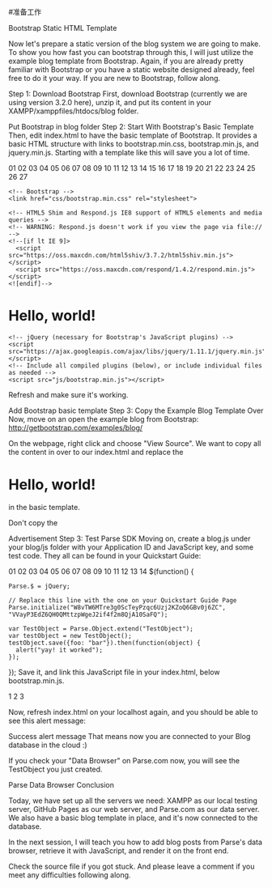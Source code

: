 #准备工作




Bootstrap Static HTML Template

Now  let's prepare a static version of the blog system we are going to make. To show you how fast you can bootstrap through this, I will just utilize the example blog template from Bootstrap. Again, if you are already pretty familiar with Bootstrap or you have a static website designed already, feel free to do it your way. If you are new to Bootstrap, follow along.

Step 1: Download Bootstrap
First, download Bootstrap (currently we are using version 3.2.0 here), unzip it, and put its content in your XAMPP/xamppfiles/htdocs/blog folder. 

Put Bootstrap in blog folder
Step 2: Start With Bootstrap's Basic Template
Then, edit index.html to have the basic template of Bootstrap. It provides a basic HTML structure with links to bootstrap.min.css, bootstrap.min.js, and jquery.min.js. Starting with a template like this will save you a lot of time.

01
02
03
04
05
06
07
08
09
10
11
12
13
14
15
16
17
18
19
20
21
22
23
24
25
26
27
<!DOCTYPE html>
<html lang="en">
  <head>
    <meta charset="utf-8">
    <meta http-equiv="X-UA-Compatible" content="IE=edge">
    <meta name="viewport" content="width=device-width, initial-scale=1">
    <title>Bootstrap 101 Template</title>
 
    <!-- Bootstrap -->
    <link href="css/bootstrap.min.css" rel="stylesheet">
 
    <!-- HTML5 Shim and Respond.js IE8 support of HTML5 elements and media queries -->
    <!-- WARNING: Respond.js doesn't work if you view the page via file:// -->
    <!--[if lt IE 9]>
      <script src="https://oss.maxcdn.com/html5shiv/3.7.2/html5shiv.min.js"></script>
      <script src="https://oss.maxcdn.com/respond/1.4.2/respond.min.js"></script>
    <![endif]-->
  </head>
  <body>
    <h1>Hello, world!</h1>
 
    <!-- jQuery (necessary for Bootstrap's JavaScript plugins) -->
    <script src="https://ajax.googleapis.com/ajax/libs/jquery/1.11.1/jquery.min.js"></script>
    <!-- Include all compiled plugins (below), or include individual files as needed -->
    <script src="js/bootstrap.min.js"></script>
  </body>
</html>
Refresh and make sure it's working.

Add Bootstrap basic template
Step 3: Copy the Example Blog Template Over
Now, move on an open the example blog from Bootstrap: http://getbootstrap.com/examples/blog/

On the webpage, right click and choose "View Source". We want to copy all the content in <body> over to our index.html and replace the <h1>Hello, world!</h1> in the basic template.

Don't copy the <script> tags since we already have all the Javascript files we need.

You should now have this page:

Add example blog template
Step 4: Copy the Example Blog Style and Add It in index.html
Notice the styles are not right yet. That's because we need blog.css, the blog specific stylesheet built on top of bootstrap basic styles.

Go ahead and find it from the source code: http://getbootstrap.com/examples/blog/blog.css

Copy that file, and put in your blog/css folder.

Link it in index.html below bootstrap.min.css:

1
2
3
<!-- Bootstrap -->
<link href="css/bootstrap.min.css" rel="stylesheet">
<link href="css/blog.css" rel="stylesheet">
And now the styles should be right, and we have our static template ready.

Static template
Setup and Connect to the Parse Database

To make our static blog dynamic, we need to first setup it's own database on Parse.com.

Step 1: Create a New App
Go to Parse.com dashboard, and click "Create New App". 

Let's call it Blog for now.

Create a blog app on Parsecom
Once it's created, go to "Quickstart Guide - Data - Web - Existing project"

Parse Quickstart Guide
Step 2: Add Parse.js in index.html
Following the Quickstart Guide, add Parse.js to your index.html first. But instead of putting it in <head>, you can put it just below jQuery:

1
2
3
4
<!-- jQuery (necessary for Bootstrap's JavaScript plugins) -->
<script src="https://ajax.googleapis.com/ajax/libs/jquery/1.11.1/jquery.min.js"></script>
<!-- Parse.js -->
<script src="//www.parsecdn.com/js/parse-1.2.19.min.js"></script>

Advertisement
Step 3: Test Parse SDK
Moving on, create a blog.js under your blog/js folder with your Application ID and JavaScript key, and some test code. They all can be found in your Quickstart Guide:

01
02
03
04
05
06
07
08
09
10
11
12
13
14
$(function() {
 
    Parse.$ = jQuery;
 
    // Replace this line with the one on your Quickstart Guide Page
    Parse.initialize("W8vTW6MTre3g0ScTeyPzqc6Uzj2KZoQ6GBv0j6ZC", "VVayP3EdZ6QH0QMttzpWgeJ2if4f2m8QjA10SaFQ");
 
    var TestObject = Parse.Object.extend("TestObject");
    var testObject = new TestObject();
    testObject.save({foo: "bar"}).then(function(object) {
      alert("yay! it worked");
    });
 
});
Save it, and link this JavaScript file in your index.html, below bootstrap.min.js.

1
2
3
<!-- Include all compiled plugins (below), or include individual files as needed -->
<script src="js/bootstrap.min.js"></script>
<script src="js/blog.js"></script>
Now, refresh index.html on your localhost again, and you should be able to see this alert message:

Success alert message
That means now you are connected to your Blog database in the cloud :)

If you check your "Data Browser" on Parse.com now, you will see the TestObject you just created.

Parse Data Browser
Conclusion

Today, we have set up all the servers we need: XAMPP as our local testing server, GitHub Pages as our web server, and Parse.com as our data server. We also have a basic blog template in place, and it's now connected to the database.

In the next session, I will teach you how to add blog posts from Parse's data browser, retrieve it with JavaScript, and render it on the front end.

Check the source file if you got stuck. And please leave a comment if you meet any difficulties following along.
